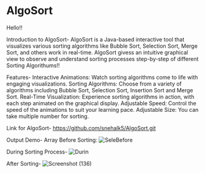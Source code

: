 # AlgoSort
Hello!!

Introduction to AlgoSort-
AlgoSort is a Java-based interactive tool that visualizes various sorting algorithms like Bubble Sort, Selection Sort, Merge Sort, and others work in real-time. AlgoSort givess an intuitive graphical view to observe and understand sorting processes step-by-step of different Sorting Algorithums!!

Features-
Interactive Animations: Watch sorting algorithms come to life with engaging visualizations.
Sorting Algorithms: Choose from a variety of algorithms including Bubble Sort, Selection Sort, Insertion Sort and Merge Sort.
Real-Time Visualization: Experience sorting algorithms in action, with each step animated on the graphical display.
Adjustable Speed: Control the speed of the animations to suit your learning pace.
Adjustable Size: You can take multiple number for sorting.

Link for AlgoSort-
https://github.com/snehalk5/AlgoSort.git


Output Demo-
Array Before Sorting:
![SeleBefore](https://github.com/user-attachments/assets/2ad6f99e-3c46-4940-b23c-c6dca435c2e3)

During Sorting Process-
![Durin](https://github.com/user-attachments/assets/c70d1786-597c-4929-929f-5f8bac03ae25)

After Sorting-
![Screenshot (136)](https://github.com/user-attachments/assets/12dac7b1-260f-4c26-a30c-4ba364a88f0b)



